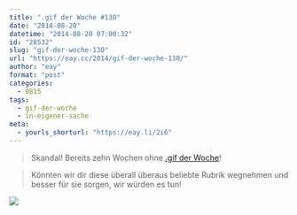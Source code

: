 ```yaml
---
title: ".gif der Woche #130"
date: "2014-08-20"
datetime: "2014-08-20 07:00:32"
id: "28532"
slug: "gif-der-woche-130"
url: "https://eay.cc/2014/gif-der-woche-130/"
author: "eay"
format: "post"
categories:
  - 0815
tags:
  - gif-der-woche
  - in-eigener-sache
meta:
  - yourls_shorturl: "https://eay.li/2i6"
---
```


> Skandal! Bereits zehn Wochen ohne [.gif der Woche](//eay.cc/tag/gif-der-woche/)!

> Könnten wir dir diese überall überaus beliebte Rubrik wegnehmen und besser für sie sorgen, wir würden es tun!

![](https://eay.cc/uploads/2014/nerds.gif)
